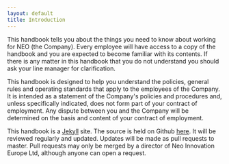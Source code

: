 ```yaml
---
layout: default
title: Introduction
---
```


This handbook tells you about the things you need to know about working for NEO (the Company). Every employee will have access to a copy of the handbook and you are expected to become familiar with its contents. If there is any matter in this handbook that you do not understand you should ask your line manager for clarification.

This handbook is designed to help you understand the policies, general rules and operating standards that apply to the employees of the Company. It is intended as a statement of the Company's policies and procedures and, unless specifically indicated, does not form part of your contract of employment. Any dispute between you and the Company will be determined on the basis and content of your contract of employment.

This handbook is a [Jekyll](http://jekyllrb.com) site. The source is held on Github [here](https://github.com/neo/ukstaffhandook). It will be reviewed regularly and updated. Updates will be made as pull requests to master. Pull requests may only be merged by a director of Neo Innovation Europe Ltd, although anyone can open a request.
